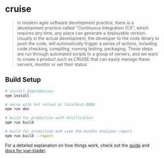 # cruise

> In modern agile software development practice, there is a development practice called "Continuous Integration (CI)",
which requires any time, any place can generate a deployable version. Usually in the actual development, the developer
to the code library to push the code, will automatically trigger a series of actions, including code checking, compiling,
running testing, packaging. These steps are run through automated scripts to a group of servers, and we want to create
a product such as CRUISE that can easily manage these servers, monitor or set their status

## Build Setup

``` bash
# install dependencies
npm install

# serve with hot reload at localhost:8080
npm run dev

# build for production with minification
npm run build

# build for production and view the bundle analyzer report
npm run build --report
```

For a detailed explanation on how things work, check out the [guide](http://vuejs-templates.github.io/webpack/) and [docs for vue-loader](http://vuejs.github.io/vue-loader).
